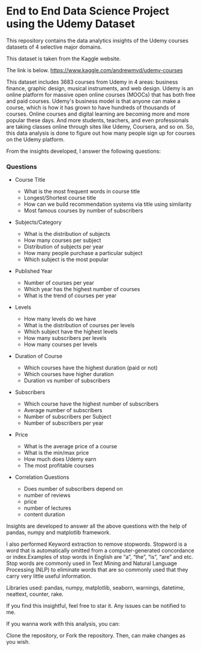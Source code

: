 <h1>End to End Data Science Project using the Udemy Dataset</h1>

This repository contains the data analytics insights of the Udemy courses datasets of 4 selective major domains.

This dataset is taken from the Kaggle website. 

The link is below. https://www.kaggle.com/andrewmvd/udemy-courses 

This dataset includes 3683 courses  from Udemy in 4 areas: business finance, graphic design, musical instruments, and web design. 
Udemy is an online platform for massive open online courses (MOOCs) that has both free and paid courses. Udemy's business model is that anyone can make a course, which is how it has grown to have hundreds of thousands of courses. Online courses and digital learning are becoming more and more popular these days. And more students, teachers, and even professionals are taking classes online through sites like Udemy, Coursera, and so on. So, this data analysis is done to figure out how many people sign up for courses on the Udemy platform.

From the insights developed, I answer the following questions:

### Questions
+ Course Title
	- What is the most frequent words in course title
	- Longest/Shortest course title
	- How can we build recommendation systems via title using similarity
	- Most famous courses by number of subscribers

+ Subjects/Category
	- What is the distribution of subjects
	- How many courses per subject
	- Distribution of subjects per year
	- How many people purchase a particular subject
	- Which subject is the most popular

+ Published Year
	- Number of courses per year
	- Which year has the highest number of courses
	- What is the trend of courses per year

+ Levels
	- How many levels do we have
	- What is the distribution of courses per levels
	- Which subject have the highest levels
	- How many subscribers per levels
	- How many courses per levels

+ Duration of Course
	- Which courses have the highest duration (paid or not)
	- Which courses have higher duration
	- Duration vs number of subscribers

+ Subscribers
	- Which course have the highest number of subscribers
	- Average number of subscribers
	- Number of subscribers per Subject
	- Number of subscribers per year

+ Price
	- What is the average price of a course
	- What is the min/max price
	- How much does Udemy earn
	- The most profitable courses

+ Correlation Questions
	- Does number of subscribers depend on
	- number of reviews
	- price
	- number of lectures
	- content duration

Insights are developed to answer all the above questions with the help of pandas, numpy and matplotlib framework.

I also performed Keyword extraction to remove stopwords. Stopword is a word that is automatically omitted from a computer-generated concordance or index.Examples of stop words in English are “a”, “the”, “is”, “are” and etc. Stop words are commonly used in Text Mining and Natural Language Processing (NLP) to eliminate words that are so commonly used that they carry very little useful information.

Libraries used: pandas, numpy, matplotlib, seaborn, warnings, datetime, neattext, counter, rake.

If you find this insightful, feel free to star it. Any issues can be notified to me.

If you wanna work with this analysis, you can:

Clone the repository, or
Fork the repository.
Then, can make changes as you wish.
